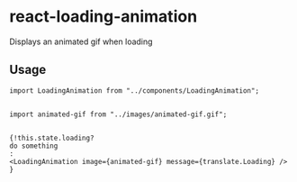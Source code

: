 # react-loading-animation

Displays an animated gif when loading

## Usage

    import LoadingAnimation from "../components/LoadingAnimation";


    import animated-gif from "../images/animated-gif.gif";


    {!this.state.loading?
    do something
    :
    <LoadingAnimation image={animated-gif} message={translate.Loading} />
    }